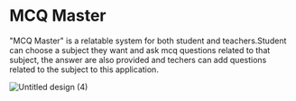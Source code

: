# MCQ Master


"MCQ Master" is a relatable system for both student and teachers.Student can choose a subject they want and ask mcq questions related to that subject, the answer are also provided and techers can add questions related to the subject to this application.


![Untitled design (4)](https://github.com/user-attachments/assets/ef2db42f-d7f4-4283-8670-340bf7627c8b)
